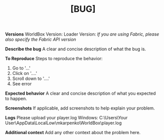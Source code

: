 ﻿---
name: Bug report
about: Create a report to help us improve
title: "[BUG]"
labels: bug
assignees: ''

---

**Versions**
WorldBox Version:
Loader Version:
*If you are using Fabric, please also specify the Fabric API version*

**Describe the bug**
A clear and concise description of what the bug is.

**To Reproduce**
Steps to reproduce the behavior:
1. Go to '...'
2. Click on '....'
3. Scroll down to '....'
4. See error

**Expected behavior**
A clear and concise description of what you expected to happen.

**Screenshots**
If applicable, add screenshots to help explain your problem.

**Logs**
Please upload your player.log
Windows:
C:\Users\Your User\AppData\LocalLow\mkarpenko\WorldBox\player.log

**Additional context**
Add any other context about the problem here.
